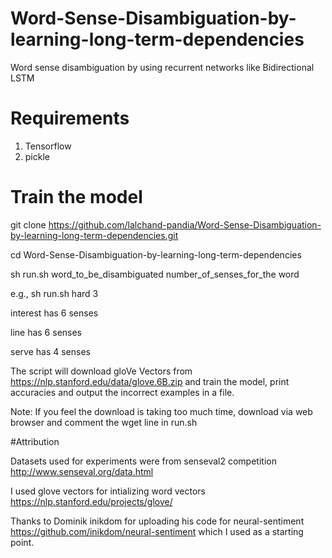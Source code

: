 # Word-Sense-Disambiguation-by-learning-long-term-dependencies 
Word sense disambiguation by using recurrent networks like Bidirectional LSTM 

# Requirements
 1. Tensorflow
 2. pickle

# Train the model

git clone https://github.com/lalchand-pandia/Word-Sense-Disambiguation-by-learning-long-term-dependencies.git

cd Word-Sense-Disambiguation-by-learning-long-term-dependencies

sh run.sh word_to_be_disambiguated number_of_senses_for_the word

e.g., sh run.sh hard 3

interest has 6 senses

line has 6 senses

serve has 4 senses

The script will download gloVe Vectors from https://nlp.stanford.edu/data/glove.6B.zip and train the model, print accuracies and output the incorrect examples in a file.

Note: If you feel the download is taking too much time, download via web browser and comment the wget line in run.sh

 
#Attribution

Datasets used for experiments were from senseval2 competition http://www.senseval.org/data.html

I used glove vectors for intializing word vectors https://nlp.stanford.edu/projects/glove/


Thanks to Dominik inikdom for uploading his code for neural-sentiment https://github.com/inikdom/neural-sentiment  which I used as a starting point.


